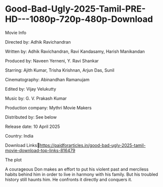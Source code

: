 # Good-Bad-Ugly-2025-Tamil-PRE-HD---1080p-720p-480p-Download
Movie Info

Directed by: Adhik Ravichandran

Written by: Adhik Ravichandran, Ravi Kandasamy, Harish Manikandan

Produced by: Naveen Yerneni, Y. Ravi Shankar

Starring: Ajith Kumar, Trisha Krishnan, Arjun Das, Sunil

Cinematography: Abinandhan Ramanujam

Edited by: Vijay Velukutty

Music by: G. V. Prakash Kumar

Production company: Mythri Movie Makers

Distributed by: See below

Release date: 10 April 2025

Country: India

Download Links🔗https://paidforarticles.in/good-bad-ugly-2025-tamil-movie-download-top-links-816479

The plot 

A courageous Don makes an effort to put his violent past and merciless habits behind him in order to live in harmony with his family.  But his troubled history still haunts him.  He confronts it directly and conquers it.
